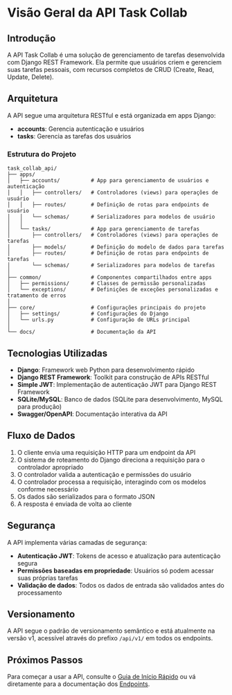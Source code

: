# Visão Geral da API Task Collab

## Introdução

A API Task Collab é uma solução de gerenciamento de tarefas desenvolvida com Django REST Framework. Ela permite que usuários criem e gerenciem suas tarefas pessoais, com recursos completos de CRUD (Create, Read, Update, Delete).

## Arquitetura

A API segue uma arquitetura RESTful e está organizada em apps Django:

- **accounts**: Gerencia autenticação e usuários
- **tasks**: Gerencia as tarefas dos usuários

### Estrutura do Projeto

```
task_collab_api/
├── apps/
│   ├── accounts/          # App para gerenciamento de usuários e autenticação
│   │   ├── controllers/   # Controladores (views) para operações de usuário
│   │   ├── routes/        # Definição de rotas para endpoints de usuário
│   │   └── schemas/       # Serializadores para modelos de usuário
│   │
│   └── tasks/             # App para gerenciamento de tarefas
│       ├── controllers/   # Controladores (views) para operações de tarefas
│       ├── models/        # Definição do modelo de dados para tarefas
│       ├── routes/        # Definição de rotas para endpoints de tarefas
│       └── schemas/       # Serializadores para modelos de tarefas
│
├── common/                # Componentes compartilhados entre apps
│   ├── permissions/       # Classes de permissão personalizadas
│   └── exceptions/        # Definições de exceções personalizadas e tratamento de erros
│
├── core/                  # Configurações principais do projeto
│   ├── settings/          # Configurações do Django
│   └── urls.py            # Configuração de URLs principal
│
└── docs/                  # Documentação da API
```

## Tecnologias Utilizadas

- **Django**: Framework web Python para desenvolvimento rápido
- **Django REST Framework**: Toolkit para construção de APIs RESTful
- **Simple JWT**: Implementação de autenticação JWT para Django REST Framework
- **SQLite/MySQL**: Banco de dados (SQLite para desenvolvimento, MySQL para produção)
- **Swagger/OpenAPI**: Documentação interativa da API

## Fluxo de Dados

1. O cliente envia uma requisição HTTP para um endpoint da API
2. O sistema de roteamento do Django direciona a requisição para o controlador apropriado
3. O controlador valida a autenticação e permissões do usuário
4. O controlador processa a requisição, interagindo com os modelos conforme necessário
5. Os dados são serializados para o formato JSON
6. A resposta é enviada de volta ao cliente

## Segurança

A API implementa várias camadas de segurança:

- **Autenticação JWT**: Tokens de acesso e atualização para autenticação segura
- **Permissões baseadas em propriedade**: Usuários só podem acessar suas próprias tarefas
- **Validação de dados**: Todos os dados de entrada são validados antes do processamento

## Versionamento

A API segue o padrão de versionamento semântico e está atualmente na versão v1, acessível através do prefixo `/api/v1/` em todos os endpoints.

## Próximos Passos

Para começar a usar a API, consulte o [Guia de Início Rápido](./quickstart.md) ou vá diretamente para a documentação dos [Endpoints](./endpoints.md).